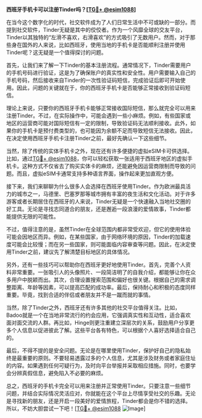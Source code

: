 **西班牙手机卡可以注册Tinder吗？[[TG💪+ @esim1088](https://t.me/s/esim1088)]**

在当今这个数字化的时代，社交软件成为了人们日常生活中不可或缺的一部分。而提到社交软件，Tinder无疑是其中的佼佼者。作为一个风靡全球的交友平台，Tinder以其独特的“左滑不喜欢，右滑喜欢”的方式吸引了无数用户。然而，对于那些身在国外的人来说，比如西班牙，使用当地的手机卡是否能顺利注册并使用Tinder呢？这无疑是一个值得探讨的问题。

首先，让我们来了解一下Tinder的基本注册流程。通常情况下，Tinder需要用户的手机号码进行验证，这是为了确保账户的真实性和安全性。用户需要输入自己的手机号码，然后接收来自Tinder的一次性验证码短信，完成验证后即可开始使用。因此，问题的关键就在于，你的西班牙手机卡是否能够正常接收到验证码短信。

理论上来说，只要你的西班牙手机卡能够正常接收国际短信，那么就完全可以用来注册Tinder。不过，在实际操作中，可能会遇到一些小麻烦。例如，有些国家或地区的运营商可能对国际短信有一定的限制，导致验证码无法顺利接收。此外，如果你的手机卡是预付费类型的，也可能因为余额不足而导致短信无法接收。因此，在决定使用西班牙手机卡注册Tinder之前，最好先确认一下这些细节。

当然，除了传统的实体手机卡之外，现在还有许多便捷的虚拟eSIM卡可供选择。比如，通过[TG💪+ @esim1088](https://t.me/s/esim1088)，你可以轻松获取一张适用于西班牙地区的虚拟手机卡。这种方式不仅省去了购买实体卡的麻烦，还能避免因运营商限制而导致的问题。而且，虚拟eSIM卡通常支持多种语言界面，操作起来更加直观方便。

接下来，我们来聊聊为什么很多人会选择在西班牙使用Tinder。作为欧洲最具活力的城市之一，马德里、巴塞罗那等城市拥有丰富的夜生活和文化活动。对于许多游客或者长期居住在西班牙的人来说，Tinder无疑是一个快速融入当地社交圈的好工具。无论是寻找志同道合的朋友，还是邂逅一段浪漫的爱情故事，Tinder都能提供无限的可能性。

不过，值得注意的是，虽然Tinder在全球范围内都非常受欢迎，但它的使用体验可能会因地区而异。例如，在某些国家，由于网络环境的原因，Tinder的加载速度可能会比较慢；而在另一些国家，则可能面临内容审查等问题。因此，在决定使用Tinder之前，建议先了解清楚目标地区的具体情况。

另外，还有一些技巧可以帮助你在西班牙更好地使用Tinder。首先，完善个人资料非常重要。一张吸引人的头像照片、一段简洁明了的自我介绍，都能够让你在众多用户中脱颖而出。其次，合理设置搜索范围和偏好也很关键。根据自己的需求调整距离、年龄等因素，可以提高匹配的成功率。最后，保持耐心和积极的态度同样重要。毕竟，找到合适的伴侣或者朋友并不是一蹴而就的事情。

当然，除了Tinder之外，西班牙还有许多其他的社交平台值得关注。比如，Badoo就是一个在当地非常流行的约会应用，它强调真实性和互动性，适合喜欢面对面交流的人群。再比如，Hinge则更注重建立深层次的关系，鼓励用户分享更多个人信息以促进彼此了解。这些平台各有特色，可以根据个人喜好选择适合自己的。

最后，不得不提的是安全问题。无论是在哪里使用Tinder，保护好自己的隐私始终是最重要的原则。不要轻易透露过多的个人信息，尤其是涉及财务或者家庭住址的内容。如果遇到任何可疑行为，及时向平台举报并采取相应措施。同时，也要学会分辨真假信息，避免陷入不必要的麻烦。

总之，西班牙的手机卡完全可以用来注册并正常使用Tinder。只要注意一些细节问题，并结合实际情况灵活应对，你就能在这个平台上尽情享受社交的乐趣。无论是寻找新的朋友，还是开启一段美好的爱情旅程，Tinder都会是你不错的选择。所以，不妨大胆尝试一下吧！[[TG💪+ @esim1088](https://t.me/s/esim1088) ![Image](https://i.postimg.cc/4NQfJmqS/Snipaste-2025-05-13-00-14-12.png)]